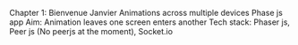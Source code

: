 Chapter 1: Bienvenue Janvier
Animations across multiple devices
Phase js app
Aim: Animation leaves one screen enters another
Tech stack: Phaser js, Peer js (No peerjs at the moment), Socket.io